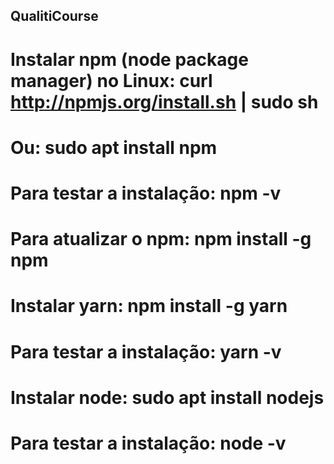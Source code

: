 ## QualitiCourse
# Instalar npm (node package manager) no Linux: curl http://npmjs.org/install.sh | sudo sh
# Ou: sudo apt install npm
# Para testar a instalação: npm -v
# Para atualizar o npm: npm install -g npm

# Instalar yarn: npm install -g yarn
# Para testar a instalação: yarn -v

# Instalar node: sudo apt install nodejs
# Para testar a instalação: node -v